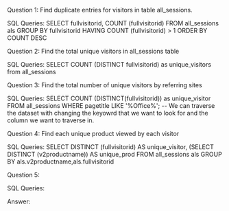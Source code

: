 Question 1: Find duplicate entries for visitors in table all_sessions.


SQL Queries:
SELECT fullvisitorid,
COUNT (fullvisitorid)
FROM all_sessions als
GROUP BY fullvisitorid
HAVING COUNT (fullvisitorid) > 1
ORDER BY COUNT DESC





Question 2: Find the total unique visitors in all_sessions table

SQL Queries:
SELECT COUNT (DISTINCT fullvisitorid) as unique_visitors
from all_sessions





Question 3: Find the total number of unique visitors by referring sites

SQL Queries:
SELECT COUNT (DISTINCT(fullvisitorid)) as unique_visitor
FROM all_sessions
WHERE pagetitle LIKE '%Office%';
-- We can traverse the dataset with changing the keyowrd that we want to look for and the column we want to traverse in.




Question 4: Find each unique product viewed by each visitor 

SQL Queries:
SELECT DISTINCT (fullvisitorid) AS unique_visitor, 
	(SELECT DISTINCT (v2productname)) AS unique_prod
FROM all_sessions als
GROUP BY als.v2productname,als.fullvisitorid 






Question 5: 

SQL Queries:

Answer:
